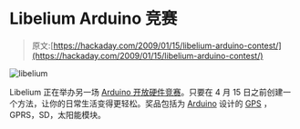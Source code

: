 # Libelium Arduino 竞赛

> 原文:[https://hackaday.com/2009/01/15/libelium-arduino-contest/](https://hackaday.com/2009/01/15/libelium-arduino-contest/)

![libelium](../Images/2e5cd99e722bf60fd13cf49b571082b8.png "libelium")

Libelium 正在举办另一场 [Arduino 开放硬件竞赛](http://www.libelium.com/tienda/catalog/contest.php "Libelium Comunicaciones Distribuidas")。只要在 4 月 15 日之前创建一个方法，让你的日常生活变得更轻松。奖品包括为 [Arduino](http://hackaday.com/tag/arduino) 设计的 [GPS](http://www.mahalo.com/GPS "GPS - Mahalo") ，GPRS，SD，太阳能模块。
